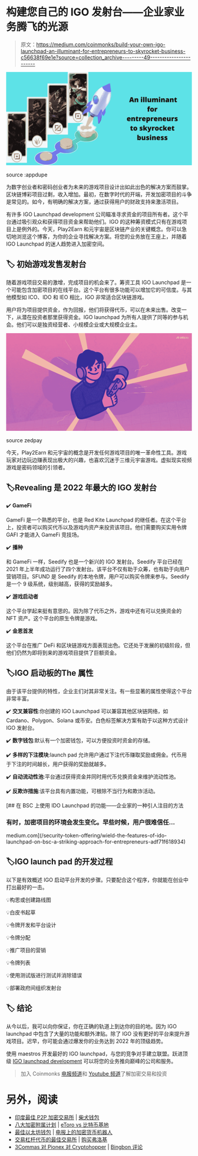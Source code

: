 # 构建您自己的 IGO 发射台——企业家业务腾飞的光源

> 原文：<https://medium.com/coinmonks/build-your-own-igo-launchpad-an-illuminant-for-entrepreneurs-to-skyrocket-business-c56638f69e1e?source=collection_archive---------49----------------------->

![](img/04201f1586c5274db20770b81e0f85a3.png)

source :appdupe

为数字创业者和密码创业者为未来的游戏项目设计出如此出色的解决方案而鼓掌。区块链博彩项目过剩，收入增加。最初，在数字时代的开端，开发加密项目的斗争是常见的。如今，有明确的解决方案，通过获得用户的财政支持来激活项目。

有许多 IGO Launchpad development 公司瞄准寻求资金的项目所有者。这个平台通过吸引观众和获得项目资金来帮助他们。IGO 的这种筹资模式只有在游戏项目上是例外的。今天，Play2Earn 和元宇宙是区块链产业的关键概念。你可以急切地浏览这个博客，为你的企业寻找解决方案。将您的业务放在王座上，并随着 IGO Launchpad 的迷人趋势进入加密空间。

## 🏷️ **初始游戏发售发射台**

随着游戏项目交易的激增，完成项目的机会来了。筹资工具 IGO Launchpad 是一个可能包含加密项目的在线平台。这个平台有很多功能可以增加它的可信度。与其他模型如 ICO、IDO 和 IEO 相比，IGO 非常适合区块链游戏。

用户将为项目提供资金，作为回报，他们将获得代币，可以在未来出售。改变一下，从潜在投资者那里获得资金。IGO launchpad 为所有人提供了同等的参与机会。他们可以是独资经营者、小规模企业或大规模企业主。

![](img/3b6bc009579ca2eef030c49f7e26934e.png)

source zedpay

今天，Play2Earn 和元宇宙的概念是开发任何游戏项目的唯一革命性工具。游戏玩家对边玩边赚表现出极大的兴趣，也喜欢沉迷于三维元宇宙游戏。虚拟现实视频游戏是密码领域的引领者。

## 🏷️Revealing 是 2022 年最大的 IGO 发射台

✔️ **GameFi**

GameFi 是一个熟悉的平台，也是 Red Kite Launchpad 的继任者。在这个平台上，投资者可以购买代币以及游戏内资产来投资该项目。他们需要购买实用令牌 GAFI 才能进入 GameFi 竞技场。

✔️ **播种**

和 GameFi 一样，Seedify 也是一个新兴的 IGO 发射台。Seedify 平台已经在 2021 年上半年成功运行了四个发射台。该平台不仅有助于众筹，也有助于向用户营销项目。SFUND 是 Seedify 的本地令牌，用户可以购买令牌来参与。Seedify 是一个 9 级系统，级别越高，获得的奖励越多。

✔️ **游戏启动者**

这个平台学起来挺有意思的。因为除了代币之外，游戏中还有可以兑换资金的 NFT 资产。这个平台的原生令牌是游戏。

✔️ **金恩首发**

这个平台在推广 DeFi 和区块链游戏方面表现出色。它还处于发展的初级阶段，但他们仍然为即将到来的游戏项目提供了巨额资金。

## 🏷IGO 启动板的️The 属性

由于该平台提供的特性，企业主们对其非常关注。有一些显著的属性使得这个平台非常丰富。

✔️ **交叉兼容性**:你创建的 IGO Launchpad 可以兼容其他区块链网络，如 Cardano、Polygon、Solana 或币安。白色标签解决方案有助于以这种方式设计 IGO 发射台。

✔️ **数字钱包**:默认有一个加密钱包，可以方便投资时资金的存储。

✔️ **多样的下注模块**:launch pad 允许用户通过下注代币赚取奖励或佣金。代币用于下注的时间越长，用户获得的奖励就越多。

✔️ **自动流动性池**:平台通过获得资金并同时用代币兑换资金来维护流动性池。

✔️ **反欺诈措施**:该平台具有内置功能，可根除不当行为和欺诈活动。

[](/security-token-offering/wield-the-features-of-ido-launchpad-on-bsc-a-striking-approach-for-entrepreneurs-adf71f618934) [## 在 BSC 上使用 IDO Launchpad 的功能——企业家的一种引人注目的方法

### 有时，加密项目的环境会发生变化。早些时候，用户很难信任…

medium.com](/security-token-offering/wield-the-features-of-ido-launchpad-on-bsc-a-striking-approach-for-entrepreneurs-adf71f618934) 

## 🏷️**IGO launch pad 的开发过程**

以下是有效概述 IGO 启动平台开发的步骤。只要配合这个程序，你就能在创业中打出最好的一击。

💡构思或创建路线图

💡白皮书起草

💡令牌开发和平台设计

💡令牌分配

💡推广项目的营销

💡令牌列表

💡使用测试版进行测试并消除错误

💡部署政府间组织发射台

## 🏷️ **结论**

从今以后，我可以向你保证，你在正确的轨道上到达你的目的地。因为 IGO launchpad 中包含了大量的功能和额外津贴。除了 IGO 没有更好的平台来提升游戏项目。迟早，你可能会通过爆发你的业务达到 2022 年的顶级趋势。

使用 maestros 开发最好的 IGO launchpad，与您的竞争对手建立联盟。跃进顶级 [IGO launchpad development](https://www.appdupe.com/igo-launchpad-development?utm_source=google&utm_medium=medium&utm_campaign=monika) 可以将您的业务推向巅峰的公司和服务。

> 加入 Coinmonks [电报频道](https://t.me/coincodecap)和 [Youtube 频道](https://www.youtube.com/c/coinmonks/videos)了解加密交易和投资

# 另外，阅读

*   [印度最佳 P2P 加密交易所](https://coincodecap.com/p2p-crypto-exchanges-in-india) | [柴犬钱包](https://coincodecap.com/baby-shiba-inu-wallets)
*   [八大加密附属计划](https://coincodecap.com/crypto-affiliate-programs) | [eToro vs 比特币基地](https://coincodecap.com/etoro-vs-coinbase)
*   [最佳以太坊钱包](https://coincodecap.com/best-ethereum-wallets) | [电报上的加密货币机器人](https://coincodecap.com/telegram-crypto-bots)
*   [交易杠杆代币的最佳交易所](https://coincodecap.com/leveraged-token-exchanges) | [购买弗洛基](https://coincodecap.com/buy-floki-inu-token)
*   [3Commas 对 Pionex 对 Cryptohopper](https://coincodecap.com/3commas-vs-pionex-vs-cryptohopper) | [Bingbon 评论](https://coincodecap.com/bingbon-review)